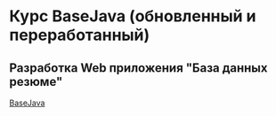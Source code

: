 # Курс BaseJava (обновленный и переработанный)

## Разработка Web приложения "База данных резюме"

[BaseJava](https://topjava.ru/basejava)